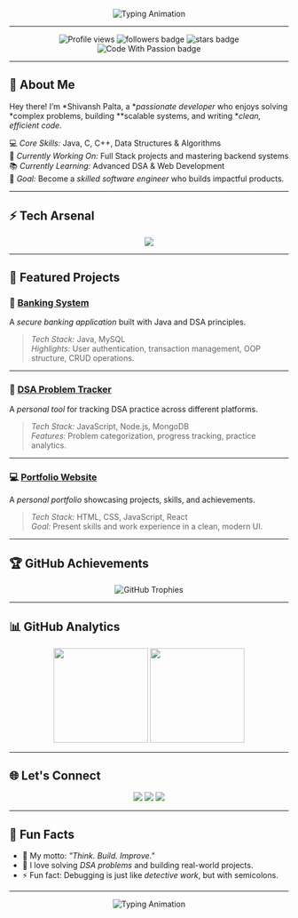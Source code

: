 <p align="center">
  <img src="https://readme-typing-svg.herokuapp.com?font=Fira+Code&weight=600&size=30&duration=3500&pause=1000&color=00F5FF&center=true&vCenter=true&width=800&lines=Hey+There!+I'm+Shivansh+Palta+👋;Full+Stack+Developer+%7C+DSA+Enthusiast+💻;Java+%26+C/C+++Lover+🔥;Turning+Ideas+Into+Reality+🌟" alt="Typing Animation">
</p>

---

<p align="center">
  <img src="https://komarev.com/ghpvc/?username=shivansh01670&label=Profile%20Views&color=brightgreen&style=for-the-badge" alt="Profile views" />
  <img src="https://img.shields.io/github/followers/shivansh01670?label=Followers&style=for-the-badge" alt="followers badge"/>
  <img src="https://img.shields.io/github/stars/shivansh01670?label=Stars&style=for-the-badge" alt="stars badge"/>
  <img src="https://img.shields.io/badge/Code%20With-Passion-ff69b4?style=for-the-badge" alt="Code With Passion badge"/>
</p>

---

## 🌟 About Me

Hey there! I’m *Shivansh Palta, a **passionate developer* who enjoys solving *complex problems, building **scalable systems, and writing **clean, efficient code*.  

💻 *Core Skills:* Java, C, C++, Data Structures & Algorithms  
🚀 *Currently Working On:* Full Stack projects and mastering backend systems  
📚 *Currently Learning:* Advanced DSA & Web Development  
🎯 *Goal:* Become a *skilled software engineer* who builds impactful products.

---

## ⚡ Tech Arsenal
<p align="center">
  <img src="https://skillicons.dev/icons?i=java,cpp,react,nodejs,express,mongodb,mysql,git,github,html,css,js,vscode,linux&theme=dark" />
</p>

---

## 🚀 Featured Projects

### 🏦 [Banking System](#)
A *secure banking application* built with Java and DSA principles.  
> *Tech Stack:* Java, MySQL  
> *Highlights:* User authentication, transaction management, OOP structure, CRUD operations.

---

### 📘 [DSA Problem Tracker](#)
A *personal tool* for tracking DSA practice across different platforms.  
> *Tech Stack:* JavaScript, Node.js, MongoDB  
> *Features:* Problem categorization, progress tracking, practice analytics.

---

### 💻 [Portfolio Website](#)
A *personal portfolio* showcasing projects, skills, and achievements.  
> *Tech Stack:* HTML, CSS, JavaScript, React  
> *Goal:* Present skills and work experience in a clean, modern UI.

---

## 🏆 GitHub Achievements
<p align="center">
  <img src="https://github-profile-trophy.vercel.app/?username=shivansh01670&theme=darkhub&no-frame=true&margin-w=15&column=6" alt="GitHub Trophies" />
</p>

---

## 📊 GitHub Analytics
<p align="center">
  <img src="https://github-readme-stats.vercel.app/api?username=shivansh01670&show_icons=true&count_private=true&hide_border=true&theme=tokyonight&bg_color=00000000" height="170" />
  <img src="https://github-readme-streak-stats.herokuapp.com/?user=shivansh01670&theme=tokyonight&hide_border=true" height="170" />
</p>

---

## 🌐 Let's Connect
<p align="center">
  <a href="https://www.linkedin.com/in/shivansh-palta-12b189373/"><img src="https://img.shields.io/badge/LinkedIn-blue?style=for-the-badge&logo=linkedin"/></a>
  <a href="mailto:shivanshpalta@gmail.com"><img src="https://img.shields.io/badge/Email-red?style=for-the-badge&logo=gmail"/></a>
  <a href="https://github.com/shivansh01670"><img src="https://img.shields.io/badge/GitHub-black?style=for-the-badge&logo=github"/></a>
</p>

---

## 🎯 Fun Facts
- 🚀 My motto: *"Think. Build. Improve."*
- 🧠 I love solving *DSA problems* and building real-world projects.
- ⚡ Fun fact: Debugging is just like *detective work*, but with semicolons.

---

<p align="center">
  <img src="https://readme-typing-svg.herokuapp.com?font=Fira+Code&weight=600&size=28&duration=4000&pause=1000&color=00FF94&center=true&vCenter=true&width=800&lines=Eat.+Sleep.+Code.+Repeat.+🔥;Learning+One+Bug+At+A+Time!+🚀" alt="Typing Animation">
</p>
